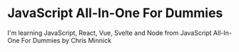 # JavaScript All-In-One For Dummies

I'm learning JavaScript, React, Vue, Svelte and Node from JavaScript All-In-One For Dummies by Chris Minnick
